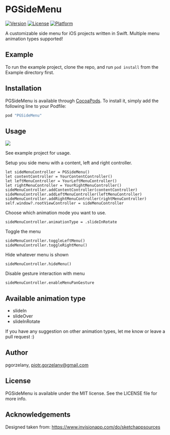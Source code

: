 # PGSideMenu

[![Version](https://img.shields.io/cocoapods/v/PGSideMenu.svg?style=flat)](http://cocoapods.org/pods/PGSideMenu)
[![License](https://img.shields.io/cocoapods/l/PGSideMenu.svg?style=flat)](http://cocoapods.org/pods/PGSideMenu)
[![Platform](https://img.shields.io/cocoapods/p/PGSideMenu.svg?style=flat)](http://cocoapods.org/pods/PGSideMenu)

A customizable side menu for iOS projects written in Swift. Multiple menu animation types supported!

## Example

To run the example project, clone the repo, and run `pod install` from the Example directory first.

## Installation

PGSideMenu is available through [CocoaPods](http://cocoapods.org). To install
it, simply add the following line to your Podfile:

```ruby
pod "PGSideMenu"
```

## Usage

![](https://media.giphy.com/media/l0IygGd2n9fIstiSc/giphy.gif)

See example project for usage.

Setup you side menu with a content, left and right controller.

```
let sideMenuController = PGSideMenu()
let contentController = YourContentController()
let leftMenuController = YourLeftMenuController()
let rightMenuController = YourRightMenuController()
sideMenuController.addContentController(contentController)
sideMenuController.addLeftMenuController(leftMenuController)
sideMenuController.addRightMenuController(rightMenuController)
self.window?.rootViewController = sideMenuController
```

Choose which animation mode you want to use.

```
sideMenuController.animationType = .slideInRotate

```

Toggle the menu

```
sideMenuController.toggleLeftMenu()
sideMenuController.toggleRightMenu()
```

Hide whatever menu is shown

```
sideMenuController.hideMenu()
```

Disable gesture interaction with menu

```
sideMenuController.enableMenuPanGesture
```

## Available animation type

* slideIn
* slideOver
* slideInRotate

If you have any suggestion on other animation types, let me know or leave a pull request :)

## Author

pgorzelany, piotr.gorzelany@gmail.com

## License

PGSideMenu is available under the MIT license. See the LICENSE file for more info.

## Acknowledgements

Designed taken from: https://www.invisionapp.com/do/sketchappsources
